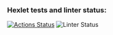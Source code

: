 ### Hexlet tests and linter status:
[![Actions Status](https://github.com/BuyanauskasAA/frontend-project-lvl1/workflows/hexlet-check/badge.svg)](https://github.com/BuyanauskasAA/frontend-project-lvl1/actions)
![Linter Status](https://github.com/BuyanauskasAA/frontend-project-lvl1/workflows/linter/badge.svg)
